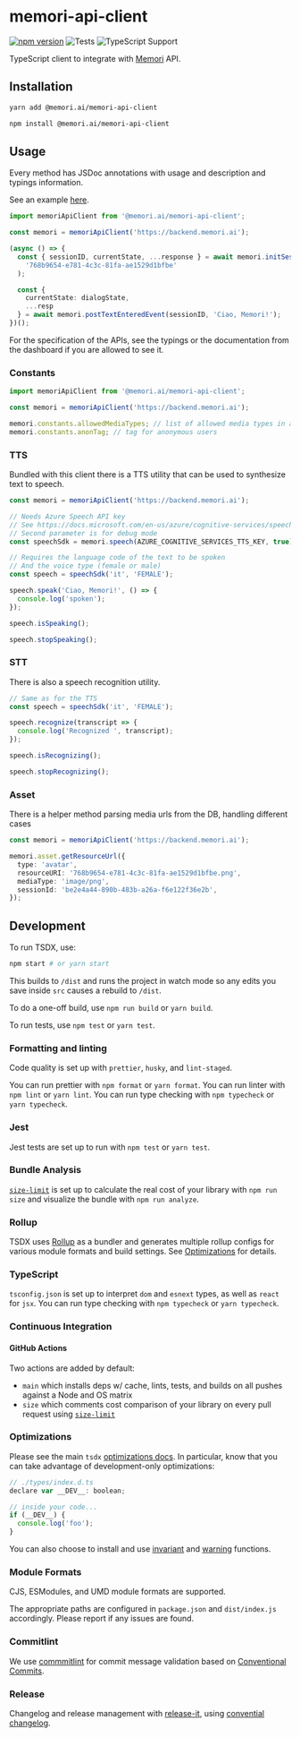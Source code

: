 # memori-api-client

[![npm version](https://img.shields.io/github/package-json/v/memori-ai/memori-api-client)](https://www.npmjs.com/package/@memoriai/memori-api-client)
![Tests](https://github.com/memori-ai/memori-api-client/workflows/CI/badge.svg?branch=main)
![TypeScript Support](https://img.shields.io/badge/TypeScript-Support-blue)

TypeScript client to integrate with [Memori](https://memori.ai) API.

## Installation

```bash
yarn add @memori.ai/memori-api-client
```

```bash
npm install @memori.ai/memori-api-client
```

## Usage

Every method has JSDoc annotations with usage and description and typings information.

See an example [here](https://github.com/memori-ai/examples/blob/main/ts-sdk/index.ts).

```ts
import memoriApiClient from '@memori.ai/memori-api-client';

const memori = memoriApiClient('https://backend.memori.ai');

(async () => {
  const { sessionID, currentState, ...response } = await memori.initSession(
    '768b9654-e781-4c3c-81fa-ae1529d1bfbe'
  );

  const {
    currentState: dialogState,
    ...resp
  } = await memori.postTextEnteredEvent(sessionID, 'Ciao, Memori!');
})();
```

For the specification of the APIs, see the typings or the documentation from the dashboard if you are allowed to see it.

### Constants

```ts
import memoriApiClient from '@memori.ai/memori-api-client';

const memori = memoriApiClient('https://backend.memori.ai');

memori.constants.allowedMediaTypes; // list of allowed media types in asset upload
memori.constants.anonTag; // tag for anonymous users
```

### TTS

Bundled with this client there is a TTS utility that can be used to synthesize text to speech.

```ts
const memori = memoriApiClient('https://backend.memori.ai');

// Needs Azure Speech API key
// See https://docs.microsoft.com/en-us/azure/cognitive-services/speech-service/quickstarts/setup-platform?pivots=programming-language-javascript
// Second parameter is for debug mode
const speechSdk = memori.speech(AZURE_COGNITIVE_SERVICES_TTS_KEY, true);

// Requires the language code of the text to be spoken
// And the voice type (female or male)
const speech = speechSdk('it', 'FEMALE');

speech.speak('Ciao, Memori!', () => {
  console.log('spoken');
});

speech.isSpeaking();

speech.stopSpeaking();
```

### STT

There is also a speech recognition utility.

```ts
// Same as for the TTS
const speech = speechSdk('it', 'FEMALE');

speech.recognize(transcript => {
  console.log('Recognized ', transcript);
});

speech.isRecognizing();

speech.stopRecognizing();
```

### Asset

There is a helper method parsing media urls from the DB, handling different cases

```ts
const memori = memoriApiClient('https://backend.memori.ai');

memori.asset.getResourceUrl({
  type: 'avatar',
  resourceURI: '768b9654-e781-4c3c-81fa-ae1529d1bfbe.png',
  mediaType: 'image/png',
  sessionId: 'be2e4a44-890b-483b-a26a-f6e122f36e2b',
});
```

## Development

To run TSDX, use:

```bash
npm start # or yarn start
```

This builds to `/dist` and runs the project in watch mode so any edits you save inside `src` causes a rebuild to `/dist`.

To do a one-off build, use `npm run build` or `yarn build`.

To run tests, use `npm test` or `yarn test`.

### Formatting and linting

Code quality is set up with `prettier`, `husky`, and `lint-staged`.

You can run prettier with `npm format` or `yarn format`.
You can run linter with `npm lint` or `yarn lint`.
You can run type checking with `npm typecheck` or `yarn typecheck`.

### Jest

Jest tests are set up to run with `npm test` or `yarn test`.

### Bundle Analysis

[`size-limit`](https://github.com/ai/size-limit) is set up to calculate the real cost of your library with `npm run size` and visualize the bundle with `npm run analyze`.

### Rollup

TSDX uses [Rollup](https://rollupjs.org) as a bundler and generates multiple rollup configs for various module formats and build settings. See [Optimizations](#optimizations) for details.

### TypeScript

`tsconfig.json` is set up to interpret `dom` and `esnext` types, as well as `react` for `jsx`.
You can run type checking with `npm typecheck` or `yarn typecheck`.

### Continuous Integration

#### GitHub Actions

Two actions are added by default:

- `main` which installs deps w/ cache, lints, tests, and builds on all pushes against a Node and OS matrix
- `size` which comments cost comparison of your library on every pull request using [`size-limit`](https://github.com/ai/size-limit)

### Optimizations

Please see the main `tsdx` [optimizations docs](https://github.com/palmerhq/tsdx#optimizations). In particular, know that you can take advantage of development-only optimizations:

```js
// ./types/index.d.ts
declare var __DEV__: boolean;

// inside your code...
if (__DEV__) {
  console.log('foo');
}
```

You can also choose to install and use [invariant](https://github.com/palmerhq/tsdx#invariant) and [warning](https://github.com/palmerhq/tsdx#warning) functions.

### Module Formats

CJS, ESModules, and UMD module formats are supported.

The appropriate paths are configured in `package.json` and `dist/index.js` accordingly. Please report if any issues are found.

### Commitlint

We use [commmitlint](https://commitlint.js.org/) for commit message validation based on [Conventional Commits](https://www.conventionalcommits.org/en/).

### Release

Changelog and release management with [release-it](https://github.com/release-it/release-it), using [convential changelog](https://github.com/release-it/conventional-changelog).
